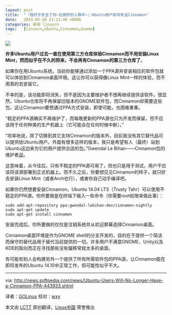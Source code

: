 ```yaml
---
layout: post
title:	"『我终于失去了你~在拥挤的人群中~』Ubuntu用户即将失去Cinnamon"
date:	2014-05-28 23:11:40 +0800 
categories:	新闻 linuxcn 
tags:	[linuxcn,Ubuntu,Cinnamon,Gnome]
---
```



![](/Asserts/Images//attachment/album/201405/28/231142dzkgi2r9ofr5oosq.jpg)


**许多Ubuntu用户过去一直在使用第三方仓库体验Cinnamon而不用安装Linux Mint，然而似乎在不久的将来，不会再有Cinnamon的第三方仓库了**。


如果你在用Ubuntu系统，当前你能够通过添加一个PPA源并安装相应的软件包就可以体验到Cinnamon桌面环境。这让你可以获得像Linux Mint一样的体验，而不用真的去安装它。


不幸的是，该功能即将消失，但不是因为主要维护者不想再继续提供该软件。很显然，Ubuntu仓库将不再保留旧版本的GNOME软件包，而Cinnamon却需要这些包，这让Cinnamon要想通过PPA方式安装，即使可能，也困难重重。


“稳定的PPA源确实不再维护了，而每晚更新的PPA源也只为开发而保留，但不应该用于任何种类的生产机器上（它可能会在任何时候中断）。”


“坦率地说，除了切换到其它支持Cinnamon的版本外，目前我没有其它替代品可以提供给Ubuntu用户。外面有很多这样的版本，我只是希望有人（最终）站到Ubuntu这边来为它的用户提供合适的包。”Gwendal Le Bihan——Cinnamon包的维护者[说](http://askubuntu.com/questions/94201/how-do-i-install-the-cinnamon-desktop)。


这意味着，从今往后，只有不稳定的PPA源可用了，但也只是用于测试，用户不应该将该源部署到正式机器上。而不久之后，你要想见见Cinnamon的样子，就只好去安装Linux Mint（或者Arch也行），或者你自己动手编译吧。


如果你仍然想要安装Cinnamon，Ubuntu 14.04 LTS（Trusty Tahr）可以使用不稳定的PPA源。你所要做是在终端下输入一些命令（你需要root权限来做此事）：



```
sudo add-apt-repository ppa:gwendal-lebihan-dev/cinnamon-nightly
sudo apt-get update
sudo apt-get install cinnamon

```

安装完成后，你所要做的仅仅是注销系统并从欢迎屏幕选择Cinnamon桌面。


Cinnamon桌面环境是作为GNOME shell的分支开发的，目的在于提供一个简洁而保守的替代品用于替代当前提供的一切。许多用户不满意GNOME、Unity以及KDE的取向而正在寻找那些没有偏移常规太多的桌面。


有可能有别人会构建另外一个提供了所有所需软件包的PPA源，让Cinnamon能在即将发布的Ubuntu 14.10中正常工作，但可能性似乎不大。




---


via: <http://news.softpedia.com/news/Ubuntu-Users-Will-No-Longer-Have-a-Cinnamon-PPA-443933.shtml>


译者：[GOLinux](https://github.com/GOLinux) 校对：[wxy](https://github.com/wxy)


本文由 [LCTT](https://github.com/LCTT/TranslateProject) 原创翻译，[Linux中国](http://linux.cn/) 荣誉推出
